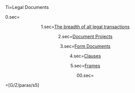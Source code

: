 Ti=Legal Documents

0.sec=<center>

1.sec=<a href="index.php?action=list&file=Dx/Acme/">The breadth of all legal transactions</a>

2.sec=<a href="https://github.com/CommonAccord/Cmacc-Org/blob/master/Doc/S/Link/Project/List_0.md">Document Projects</a>
  
3.sec=<a href="index.php?action=source&file=Wx/org/americanbar/MSPA/Form/0.md">Form Documents</a>
 
4.sec=<a href="index.php?action=source&file=GH/KantaraInitiative/UMA-Text/0.md">Clauses</a>

5.sec=<a href="index.php?action=doc&file=S/About/Conference/Stack/Legal/Doc_Frame_0.md">Frames</a>

00.sec=</center>

=[G/Z/paras/s5]

